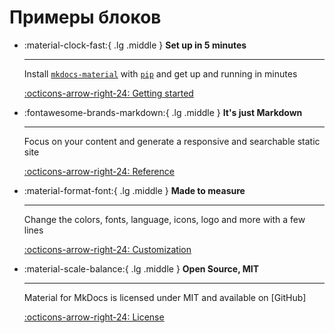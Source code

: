 # Примеры блоков
<div class="grid cards" markdown>

-   :material-clock-fast:{ .lg .middle } __Set up in 5 minutes__

    ---

    Install [`mkdocs-material`](#) with [`pip`](#) and get up
    and running in minutes

    [:octicons-arrow-right-24: Getting started](#)

-   :fontawesome-brands-markdown:{ .lg .middle } __It's just Markdown__

    ---

    Focus on your content and generate a responsive and searchable static site

    [:octicons-arrow-right-24: Reference](#)

-   :material-format-font:{ .lg .middle } __Made to measure__

    ---

    Change the colors, fonts, language, icons, logo and more with a few lines

    [:octicons-arrow-right-24: Customization](#)

-   :material-scale-balance:{ .lg .middle } __Open Source, MIT__

    ---

    Material for MkDocs is licensed under MIT and available on [GitHub]

    [:octicons-arrow-right-24: License](#)

</div>
<style type="text/css">

@media screen and (max-width: 800px) {
.md-typeset__table {
    table { width: 100%; }
    th { display: inline-block; }
    th { font-size: 0.8rem; }
    td { display: none; }
    th { width: 100%; }
    td { with: 0%; }
  }
}

</style>